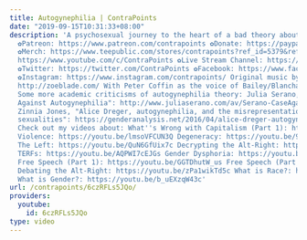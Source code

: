 ```yaml
---
title: Autogynephilia | ContraPoints
date: "2019-09-15T10:31:33+08:00"
description: 'A psychosexual journey to the heart of a bad theory about trans women.
  ✿Patreon: https://www.patreon.com/contrapoints ✿Donate: https://paypal.me/contrapoints
  ✿Merch: https://www.teepublic.com/stores/contrapoints?ref_id=5379&ref_type=aff ✿Subscribe:
  https://www.youtube.com/c/ContraPoints ✿Live Stream Channel: https://www.youtube.com/c/ContraPointsLive
  ✿Twitter: https://twitter.com/ContraPoints ✿Facebook: https://www.facebook.com/ContraPoints/
  ✿Instagram: https://www.instagram.com/contrapoints/ Original music by Zoë Blade:
  http://zoeblade.com/ With Peter Coffin as the voice of Bailey/Blanchard: https://www.youtube.com/user/petercoffin
  Some more academic criticisms of autogynephilia theory: Julia Serano, "The Case
  Against Autogynephilia": http://www.juliaserano.com/av/Serano-CaseAgainstAutogynephilia.pdf
  Zinnia Jones, "Alice Dreger, autogynephilia, and the misrepresentation of trans
  sexualities": https://genderanalysis.net/2016/04/alice-dreger-autogynephilia-and-the-misrepresentation-of-trans-sexualities-book-review-galileos-middle-finger/
  Check out my videos about: What''s Wrong with Capitalism (Part 1): https://youtu.be/gJW4-cOZt8A
  Violence: https://youtu.be/lmsoVFCUN3Q Degeneracy: https://youtu.be/9BlNGZunYM8
  The Left: https://youtu.be/QuN6GfUix7c Decrypting the Alt-Right: https://youtu.be/Sx4BVGPkdzk
  TERFs: https://youtu.be/AQPWI7cEJGs Gender Dysphoria: https://youtu.be/Ayuqizp4fyY
  Free Speech (Part 1): https://youtu.be/GGTDhutW_us Free Speech (Part 2): https://youtu.be/IBUuBd5VRbY
  Debating the Alt-Right: https://youtu.be/zPa1wikTd5c What is Race?: https://youtu.be/PY3lBKje46E
  What is Gender?: https://youtu.be/b_uEXzqW43c'
url: /contrapoints/6czRFLs5JQo/
providers:
  youtube:
    id: 6czRFLs5JQo
type: video
---
```


